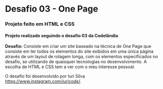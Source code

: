 # Desafio 03 - One Page

### Projeto feito em HTML e CSS

#### Projeto realizado seguindo o desafio 03 da Codelândia

**Desafio:** Consiste em criar um site baseado na técnica de One Page que consiste em ter todos os elementos do site exibidos em uma única página através de um layout de rolagem longa, com os elementos especificados no desafio, se utilizando de quaisquer tecnologias no desenvolvimento. A escolha de HTML e CSS tem a ver com o meu interesse pessoal. 

O desafio foi desenvolvido por Iuri Silva <https://www.instagram.com/iuricode/>.